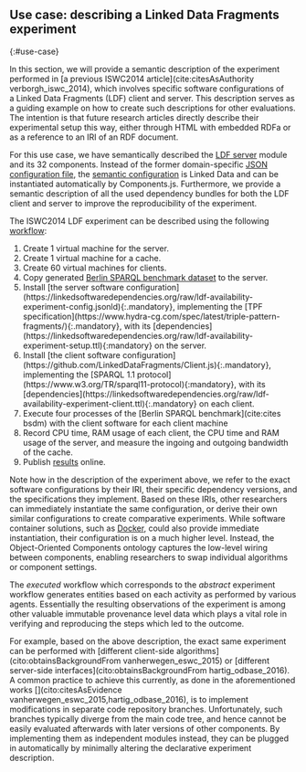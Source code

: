 ## Use case: describing a Linked Data Fragments experiment
{:#use-case}

In this section, we will provide a semantic description
of the experiment performed in [a previous ISWC2014 article](cite:citesAsAuthority verborgh_iswc_2014),
which involves specific software configurations
of a Linked Data Fragments (LDF) client and server.
This description serves as a guiding example
on how to create such descriptions for other evaluations.
The intention is that future research articles
directly describe their experimental setup this way,
either through HTML with embedded RDFa
or as a reference to an IRI of an RDF document.

For this use case,
we have semantically described the [LDF server](https://github.com/LinkedDataFragments/Server.js/tree/feature-lsd) module and its 32 components.
Instead of the former domain-specific [JSON configuration file](https://github.com/LinkedDataFragments/Server.js/blob/master/config/config-example.json),
the [semantic configuration](https://github.com/LinkedDataFragments/Server.js/blob/feature-lsd/config/config-example.json) is Linked Data
and can be instantiated automatically by Components.js.
Furthermore, we provide a semantic description of all the used dependency bundles for both the LDF client and server
to improve the reproducibility of the experiment.

The ISWC2014 LDF experiment can be described using the following <a about="#ldf-2014-qdwha-experiment-workflow" content="LDF 2014 experiment workflow" href="#ldf-2014-qdwha-experiment-workflow" property="rdfs:label" rel="cc:license" resource="https://creativecommons.org/licenses/by/4.0/">workflow</a>:

<!-- TODO:
  Define (elsewhere) and reuse an actual IRI Template for the workflow and steps
  i.e., preferrably not relative to this document.
  Change "#ldf-2014-qdwha-" to something else that is machine-generated and
  determinstic. More specific to the operation and independent to the article it
  was used in.

-->

<ol id="ldf-2014-qdwha-experiment-workflow" property="schema:hasPart" resource="#ldf-2014-qdwha-experiment-workflow" typeof="opmw:WorkflowTemplate" markdown="1">
<li id="ldf-2014-qdwha-experiment-create-vm-for-server" about="#ldf-2014-qdwha-experiment-create-vm-for-server" typeof="opmw:WorkflowTemplateProcess" rel="opmw:isStepOfTemplate" resource="#ldf-2014-qdwha-experiment-workflow" property="rdfs:label">Create 1 virtual machine for the server.</li>
<li id="ldf-2014-qdwha-experiment-create-vm-for-cache" about="#ldf-2014-qdwha-experiment-create-for-cache" typeof="opmw:WorkflowTemplateProcess" rel="opmw:isStepOfTemplate" resource="#ldf-2014-qdwha-experiment-workflow" property="rdfs:label">Create 1 virtual machine for a cache.</li>
<li id="ldf-2014-qdwha-experiment-create-60-vm-for-clients" about="#ldf-2014-qdwha-experiment-create-60-vm-for-clients" typeof="opmw:WorkflowTemplateProcess" rel="opmw:isStepOfTemplate" resource="#ldf-2014-qdwha-experiment-workflow" property="rdfs:label">Create 60 virtual machines for clients.</li>
<li id="ldf-2014-qdwha-experiment-copy-generated-bsbm-dataset-to-server" about="#ldf-2014-qdwha-experiment-copy-generated-bsbm-dataset-to-server" typeof="opmw:WorkflowTemplateProcess" rel="opmw:isStepOfTemplate" resource="#ldf-2014-qdwha-experiment-workflow" property="rdfs:label">Copy generated <a href="#">Berlin SPARQL benchmark dataset</a> to the server.</li>
<li id="ldf-2014-qdwha-experiment-install-server-software-config-with-tpf-spec" about="#ldf-2014-qdwha-experiment-install-server-software-config-with-tpf-spec" typeof="opmw:WorkflowTemplateProcess" rel="opmw:isStepOfTemplate" resource="#ldf-2014-qdwha-experiment-workflow" property="rdfs:label" markdown="1">Install [the server software configuration](https://linkedsoftwaredependencies.org/raw/ldf-availability-experiment-config.jsonld){:.mandatory}, implementing the [TPF specification](https://www.hydra-cg.com/spec/latest/triple-pattern-fragments/){:.mandatory}, with its [dependencies](https://linkedsoftwaredependencies.org/raw/ldf-availability-experiment-setup.ttl){:mandatory} on the server.
</li>
<li id="ldf-2014-qdwha-experiment-install-client-software-config-with-sparql" about="#ldf-2014-qdwha-experiment-client-software-config-with-sparql" typeof="opmw:WorkflowTemplateProcess" rel="opmw:isStepOfTemplate" resource="#ldf-2014-qdwha-experiment-workflow" property="rdfs:label" markdown="1">Install [the client software configuration](https://github.com/LinkedDataFragments/Client.js){:.mandatory}, implementing the [SPARQL 1.1 protocol](https://www.w3.org/TR/sparql11-protocol){:mandatory}, with its [dependencies](https://linkedsoftwaredependencies.org/raw/ldf-availability-experiment-client.ttl){:.mandatory} on each client.
</li>
<li id="ldf-2014-qdwha-experiment-execute-bsbm-per-client" about="#ldf-2014-qdwha-experiment-bsbm-per-client" typeof="opmw:WorkflowTemplateProcess" rel="opmw:isStepOfTemplate" resource="#ldf-2014-qdwha-experiment-workflow" property="rdfs:label">Execute four processes of the [Berlin SPARQL benchmark](cite:cites bsdm) with the client software for each client machine</li>
<li id="ldf-2014-qdwha-experiment-record-cpu-ram-client-server-io-cache" about="#ldf-2014-qdwha-experiment-record-cpu-ram-client-server-io-cache" typeof="opmw:WorkflowTemplateProcess" rel="opmw:isStepOfTemplate" resource="#ldf-2014-qdwha-experiment-workflow" property="rdfs:label">Record CPU time, RAM usage of each client, the CPU time and RAM usage of the server, and measure the ingoing and outgoing bandwidth of the cache.</li>
<li id="ldf-2014-qdwha-experiment-publish-results" about="#ldf-2014-qdwha-experiment-publish-results" typeof="opmw:WorkflowTemplateProcess" rel="opmw:isStepOfTemplate" resource="#ldf-2014-qdwha-experiment-workflow" property="rdfs:label">Publish <a href="http://data.linkeddatafragments.org/benchmark">results</a> online.</li>
</ol>

Note how in the description of the experiment above,
we refer to the exact software configurations by their IRI,
their specific dependency versions,
and the specifications they implement.
Based on these IRIs,
other researchers can immediately instantiate the same configuration,
or derive their own similar configurations
to create comparative experiments.
While software container solutions, such as [Docker](https://www.docker.com/),
could also provide immediate instantiation,
their configuration is on a much higher level.
Instead, the Object-Oriented Components ontology
captures the low-level wiring between components,
enabling researchers to swap individual algorithms
or component settings.

The *executed* workflow which corresponds to the *abstract*
experiment workflow generates entities based on each activity as performed by
various agents. Essentially the resulting observations of the experiment is
among other valuable immutable provenance level data which plays a vital role in
verifying and reproducing the steps which led to the outcome.

For example, based on the above description,
the exact same experiment can be performed
with [different client-side algorithms](cito:obtainsBackgroundFrom vanherwegen_eswc_2015)
or [different server-side interfaces](cito:obtainsBackgroundFrom hartig_odbase_2016).
A common practice to achieve this currently,
as done in the aforementioned works [](cito:citesAsEvidence vanherwegen_eswc_2015,hartig_odbase_2016),
is to implement modifications in separate code repository branches.
Unfortunately,
such branches typically diverge from the main code tree,
and hence cannot be easily evaluated afterwards
with later versions of other components.
By implementing them as independent modules instead,
they can be plugged in automatically
by minimally altering the declarative experiment description.
